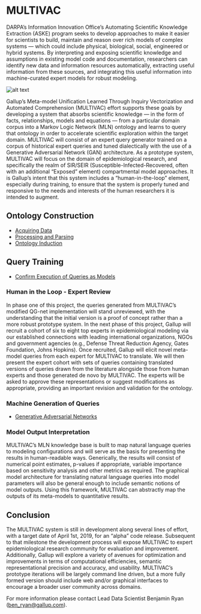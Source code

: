 # MULTIVAC
DARPA’s Information Innovation Office’s Automating Scientific Knowledge Extraction (ASKE) program seeks to develop approaches to make it easier for scientists to build, maintain and reason over rich models of complex systems — which could include physical, biological, social, engineered or hybrid systems. By interpreting and exposing scientific knowledge and assumptions in existing model code and documentation, researchers can identify new data and information resources automatically, extracting useful information from these sources, and integrating this useful information into machine-curated expert models for robust modeling.

![alt text](https://github.com/GallupGovt/multivac/blob/master/images/MULTIVAC_schematic.png 'MULTIVAC Concept Graphic')

Gallup’s Meta-model Unification Learned Through Inquiry Vectorization and Automated Comprehension (MULTIVAC) effort supports these goals by developing a system that absorbs scientific knowledge — in the form of facts, relationships, models and equations — from a particular domain corpus into a Markov Logic Network (MLN) ontology and learns to query that ontology in order to accelerate scientific exploration within the target domain. MULTIVAC will consist of an expert query generator trained on a corpus of historical expert queries and tuned dialectically with the use of a Generative Adversarial Network (GAN) architecture. As a prototype system, MULTIVAC will focus on the domain of epidemiological research, and specifically the realm of SIR/SEIR (Susceptible-Infected-Recovered, often with an additional “Exposed” element) compartmental model approaches. It is Gallup’s intent that this system includes a “human-in-the-loop” element, especially during training, to ensure that the system is properly tuned and responsive to the needs and interests of the human researchers it is intended to augment.

## Ontology Construction
- <a href='https://github.com/GallupGovt/multivac/tree/master/src/data'>Acquiring Data</a>
- <a href='https://github.com/GallupGovt/multivac/tree/master/src/data#parsing'>Processing and Parsing</a>
- <a href='https://github.com/GallupGovt/multivac/tree/master/pymln'>Ontology Induction</a>

## Query Training
- <a href='https://github.com/GallupGovt/multivac/tree/master/notebooks/query_gen'>Confirm Execution of Queries as Models</a>

### Human in the Loop - Expert Review
In phase one of this project, the queries generated from MULTIVAC’s modified QG-net implementation will stand unreviewed, with the understanding that the initial version is a proof of concept rather than a more robust prototype system. In the next phase of this project, Gallup will recruit a cohort of six to eight top experts in epidemiological modeling via our established connections with leading international organizations, NGOs and government agencies (e.g., Defense Threat Reduction Agency, Gates Foundation, Johns Hopkins). Once recruited, Gallup will elicit novel meta-model queries from each expert for MULTIVAC to translate. We will then present the expert cohort with sets of queries containing translated versions of queries drawn from the literature alongside those from human experts and those generated de novo by MULTIVAC. The experts will be asked to approve these representations or suggest modifications as appropriate, providing an important revision and validation for the ontology.

### Machine Generation of Queries
- <a href='https://github.com/GallupGovt/multivac/tree/master/notebooks/query_gen#gan'>Generative Adversarial Networks</a>

### Model Output Interpretation
MULTIVAC’s MLN knowledge base is built to map natural language queries to modeling configurations and will serve as the basis for presenting the results in human-readable ways. Generically, the results will consist of numerical point estimates, p-values if appropriate, variable importance based on sensitivity analysis and other metrics as required. The graphical model architecture for translating natural language queries into model parameters will also be general enough to include semantic notions of model outputs. Using this framework, MULTIVAC can abstractly map the outputs of its meta-models to quantitative results.

## Conclusion
The MULTIVAC system is still in development along several lines of effort, with a target date of April 1st, 2019, for an “alpha” code release. Subsequent to that milestone the development process will expose MULTIVAC to expert epidemiological research community for evaluation and improvement. Additionally, Gallup will explore a variety of avenues for optimization and improvements in terms of computational efficiencies, semantic representational precision and accuracy, and usability. MULTIVAC’s prototype iterations will be largely command line driven, but a more fully formed version should include web and/or graphical interfaces to encourage a broader user community across domains.

For more information please contact Lead Data Scientist Benjamin Ryan (ben_ryan@gallup.com).
